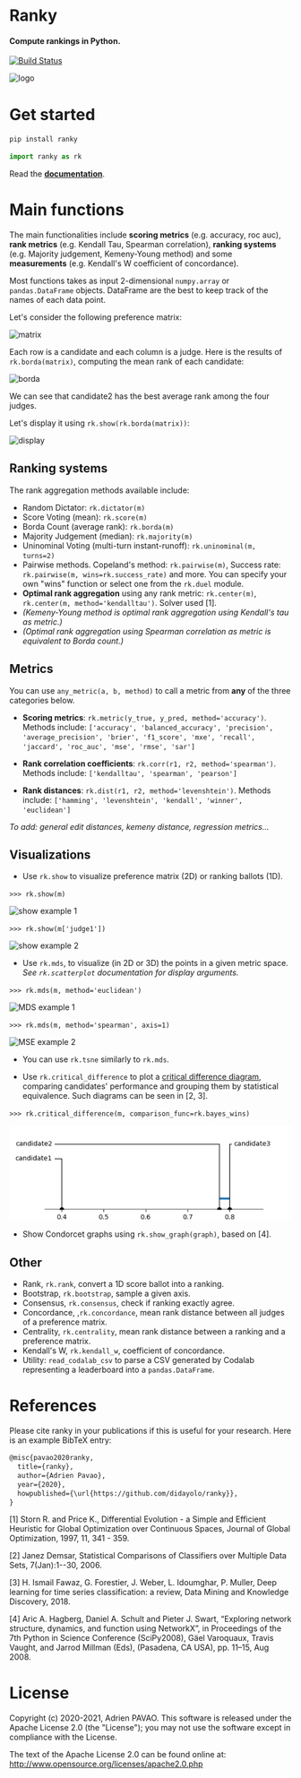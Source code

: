 # Ranky

#### Compute rankings in Python.

[![Build Status](https://travis-ci.com/Didayolo/ranky.svg?token=sQRwdboThHyw4yYsxjxs&branch=master)](https://travis-ci.com/Didayolo/ranky)

![logo](logo.png)

# Get started

```bash
pip install ranky
```
```python
import ranky as rk
```

Read the **[documentation](https://didayolo.github.io/ranky/)**.

# Main functions

The main functionalities include **scoring metrics** (e.g. accuracy, roc auc), **rank metrics** (e.g. Kendall Tau, Spearman correlation), **ranking systems** (e.g. Majority judgement, Kemeny-Young method) and some **measurements** (e.g. Kendall's W coefficient of concordance).

Most functions takes as input 2-dimensional `numpy.array` or `pandas.DataFrame` objects. DataFrame are the best to keep track of the names of each data point.

Let's consider the following preference matrix:

![matrix](img/preference_matrix.png)

Each row is a candidate and each column is a judge. Here is the results of `rk.borda(matrix)`, computing the mean rank of each candidate:

![borda](img/borda_example.png)

We can see that candidate2 has the best average rank among the four judges.

Let's display it using `rk.show(rk.borda(matrix))`:

![display](img/show_example.png)


## Ranking systems

The rank aggregation methods available include:

* Random Dictator: `rk.dictator(m)`
* Score Voting (mean): `rk.score(m)`
* Borda Count (average rank): `rk.borda(m)`
* Majority Judgement (median): `rk.majority(m)`
* Uninominal Voting (multi-turn instant-runoff): `rk.uninominal(m, turns=2)`
* Pairwise methods. Copeland's method: `rk.pairwise(m)`, Success rate: `rk.pairwise(m, wins=rk.success_rate)` and more. You can specify your own "wins" function or select one from the `rk.duel` module.
* **Optimal rank aggregation** using any rank metric: `rk.center(m)`, `rk.center(m, method='kendalltau')`. Solver used \[1\].
* _(Kemeny-Young method is optimal rank aggregation using Kendall's tau as metric.)_
* _(Optimal rank aggregation using Spearman correlation as metric is equivalent to Borda count.)_


## Metrics

You can use `any_metric(a, b, method)` to call a metric from **any** of the three categories below.

* **Scoring metrics**: `rk.metric(y_true, y_pred, method='accuracy')`. Methods include: `['accuracy', 'balanced_accuracy', 'precision', 'average_precision', 'brier', 'f1_score', 'mxe', 'recall', 'jaccard', 'roc_auc', 'mse', 'rmse', 'sar']`

* **Rank correlation coefficients**: `rk.corr(r1, r2, method='spearman')`. Methods include: `['kendalltau', 'spearman', 'pearson']`

* **Rank distances**: `rk.dist(r1, r2, method='levenshtein')`. Methods include: `['hamming', 'levenshtein', 'kendall', 'winner', 'euclidean']`


_To add: general edit distances, kemeny distance, regression metrics..._


## Visualizations

* Use `rk.show` to visualize preference matrix (2D) or ranking ballots (1D).

`>>> rk.show(m)`

![show example 1](img/show_example_1.png)

`>>> rk.show(m['judge1'])`

![show example 2](img/show_example_2.png)

* Use `rk.mds`, to visualize (in 2D or 3D) the points in a given metric space. _See `rk.scatterplot` documentation for display arguments._

`>>> rk.mds(m, method='euclidean')`

![MDS example 1](img/mds_example_1.png)

`>>> rk.mds(m, method='spearman', axis=1)`

![MSE example 2](img/mds_example_2.png)

* You can use `rk.tsne` similarly to `rk.mds`.

* Use `rk.critical_difference` to plot a [critical difference diagram](https://github.com/mbatchkarov/critical_difference), comparing candidates' performance and grouping them by statistical equivalence. Such diagrams can be seen in \[2, 3\].

`>>> rk.critical_difference(m, comparison_func=rk.bayes_wins)`

![Critical difference example](img/critical_difference_example.png)

* Show Condorcet graphs using `rk.show_graph(graph)`, based on \[4\].


## Other

* Rank, `rk.rank`, convert a 1D score ballot into a ranking.
* Bootstrap, `rk.bootstrap`, sample a given axis.
* Consensus, `rk.consensus`, check if ranking exactly agree.
* Concordance, ,`rk.concordance`, mean rank distance between all judges of a preference matrix.
* Centrality, `rk.centrality`, mean rank distance between a ranking and a preference matrix.
* Kendall's W, `rk.kendall_w`, coefficient of concordance.
* Utility: `read_codalab_csv` to parse a CSV generated by Codalab representing a leaderboard into a `pandas.DataFrame`.


# References

Please cite ranky in your publications if this is useful for your research. Here is an example BibTeX entry:

```
@misc{pavao2020ranky,
  title={ranky},
  author={Adrien Pavao},
  year={2020},
  howpublished={\url{https://github.com/didayolo/ranky}},
}
```

\[1\] Storn R. and Price K., Differential Evolution - a Simple and Efficient Heuristic for Global Optimization over Continuous Spaces, Journal of Global Optimization, 1997, 11, 341 - 359.

\[2\] Janez Demsar, Statistical Comparisons of Classifiers over Multiple Data Sets, 7(Jan):1--30, 2006.

\[3\] H. Ismail Fawaz, G. Forestier, J. Weber, L. Idoumghar, P. Muller, Deep learning for time series classification: a review, Data Mining and Knowledge Discovery, 2018.

\[4\] Aric A. Hagberg, Daniel A. Schult and Pieter J. Swart, “Exploring network structure, dynamics, and function using NetworkX”, in Proceedings of the 7th Python in Science Conference (SciPy2008), Gäel Varoquaux, Travis Vaught, and Jarrod Millman (Eds), (Pasadena, CA USA), pp. 11–15, Aug 2008.


# License

Copyright (c) 2020-2021, Adrien PAVAO. This software is released under the Apache License 2.0 (the "License"); you may not use the software except in compliance with the License.

The text of the Apache License 2.0 can be found online at: http://www.opensource.org/licenses/apache2.0.php
